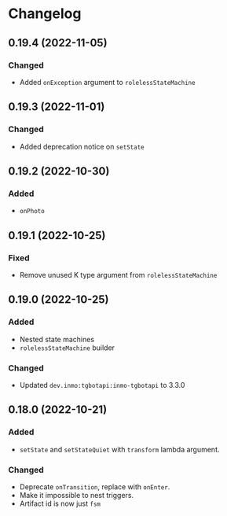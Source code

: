 # Changelog

## 0.19.4 (2022-11-05)

### Changed
- Added `onException` argument to `rolelessStateMachine`

## 0.19.3 (2022-11-01)

### Changed
- Added deprecation notice on `setState`

## 0.19.2 (2022-10-30)

### Added
- `onPhoto`

## 0.19.1 (2022-10-25)

### Fixed
- Remove unused K type argument from `rolelessStateMachine`

## 0.19.0 (2022-10-25)

### Added
- Nested state machines
- `rolelessStateMachine` builder

### Changed
- Updated `dev.inmo:tgbotapi:inmo-tgbotapi` to 3.3.0

## 0.18.0 (2022-10-21)

### Added
- `setState` and `setStateQuiet` with `transform` lambda argument.

### Changed
- Deprecate `onTransition`, replace with `onEnter`.
- Make it impossible to nest triggers.
- Artifact id is now just `fsm`
